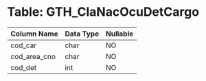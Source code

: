 # Table: GTH_ClaNacOcuDetCargo

| Column Name | Data Type | Nullable |
|-------------|-----------|----------|
| cod_car | char | NO |
| cod_area_cno | char | NO |
| cod_det | int | NO |
